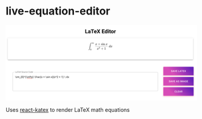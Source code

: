 # live-equation-editor

![](screenshot.png)

Uses <a href=https://www.npmjs.com/package/react-katex>react-katex</a> to render LaTeX math equations
